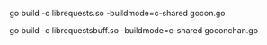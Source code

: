 go build -o librequests.so -buildmode=c-shared gocon.go


go build -o librequestsbuff.so -buildmode=c-shared goconchan.go